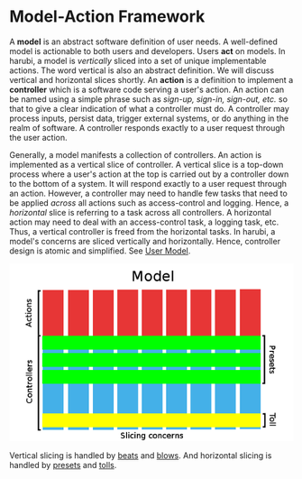 Model-Action Framework
======================

A **model** is an abstract software definition of user needs. A well-defined model is actionable to both users and developers. Users **act** on models. In harubi, a model is *vertically* sliced into a set of unique implementable actions. The word vertical is also an abstract definition. We will discuss vertical and horizontal slices shortly. An **action** is a definition to implement a **controller** which is a software code serving a user's action. An action can be named using a simple phrase such as *sign-up, sign-in, sign-out, etc.* so that to give a clear indication of what a controller must do. A controller may process inputs, persist data, trigger external systems, or do anything in the realm of software. A controller responds exactly to a user request through the user action.

Generally, a model manifests a collection of controllers. An action is implemented as a vertical slice of controller. A vertical slice is a top-down process where a user's action at the top is carried out by a controller down to the bottom of a system. It will respond exactly to a user request through an action. However, a controller may need to handle few tasks that need to be applied *across* all actions such as access-control and logging. Hence, a *horizontal* slice is referring to a task across all controllers. A horizontal action may need to deal with an access-control task, a logging task, etc. Thus, a vertical controller is freed from the horizontal tasks. In harubi, a model's concerns are sliced vertically and horizontally. Hence, controller design is atomic and simplified. See [User Model](user).

<p align="center">
  <img src="model-action.png">
</p>

Vertical slicing is handled by [beats](../../docs/beat.md) and [blows](../../docs/blow.md). And horizontal slicing is handled by [presets](../../docs/preset.md) and [tolls](../../docs/toll.md).

